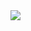 

<img src = "https://user-images.githubusercontent.com/91876894/201524801-4427101e-45b3-41fa-9621-0296d9d432be.png" width="width size%" height="height size%">


